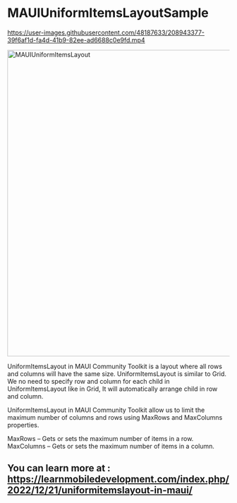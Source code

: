# MAUIUniformItemsLayoutSample


https://user-images.githubusercontent.com/48187633/208943377-39f6af1d-fa4d-41b9-82ee-ad6688c0e9fd.mp4

<img width="695" alt="MAUIUniformItemsLayout" src="https://user-images.githubusercontent.com/48187633/208943430-f3eaa33f-0354-4058-9ead-9bc215901767.png">

UniformItemsLayout in MAUI Community Toolkit is a layout where all rows and columns will have the same size. UniformItemsLayout is similar to Grid. We no need to specify row and column for each child in UniformItemsLayout like in Grid, It will automatically arrange child in row and column.

UniformItemsLayout in MAUI Community Toolkit allow us to limit the maximum number of columns and rows using MaxRows and MaxColumns properties.

MaxRows – Gets or sets the maximum number of items in a row.
MaxColumns – Gets or sets the maximum number of items in a column.

## You can learn more at : https://learnmobiledevelopment.com/index.php/2022/12/21/uniformitemslayout-in-maui/
